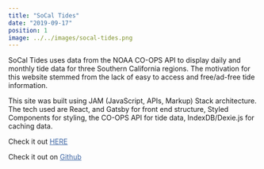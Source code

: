 ```yaml
---
title: "SoCal Tides"
date: "2019-09-17"
position: 1
image: ../../images/socal-tides.png
---
```


SoCal Tides uses data from the NOAA CO-OPS API to display daily and monthly tide data for three Southern California regions. The motivation for this website stemmed from the lack of easy to access and free/ad-free tide information.

This site was built using JAM (JavaScript, APIs, Markup) Stack architecture. The tech used are React, and Gatsby for front end structure, Styled Components for styling, the CO-OPS API for tide data, IndexDB/Dexie.js for caching data.

Check it out <a href="https://socaltides.netlify.com/" target="_blank" style="color: #3e66a4;">HERE</a>

Check it out on <a href="https://github.com/argarlin24/sd-tide-table" target="_blank" style="color: #3e66a4;">Github</a>
